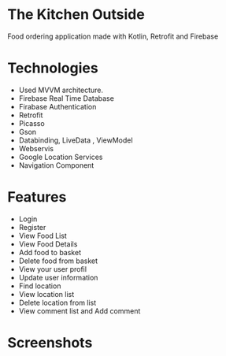 # The Kitchen Outside
Food ordering application made with Kotlin, Retrofit and Firebase

# Technologies 
- Used MVVM architecture.
- Firebase Real Time Database
- Firabase Authentication
- Retrofit
- Picasso
- Gson
- Databinding, LiveData , ViewModel
- Webservis
- Google Location Services
- Navigation Component
# Features 
- Login
- Register
- View Food List
- View Food Details
- Add food to basket
- Delete food from basket
- View your user profil
- Update user information
- Find location
- View location list
- Delete location from list
- View comment list and Add comment 
# Screenshots
